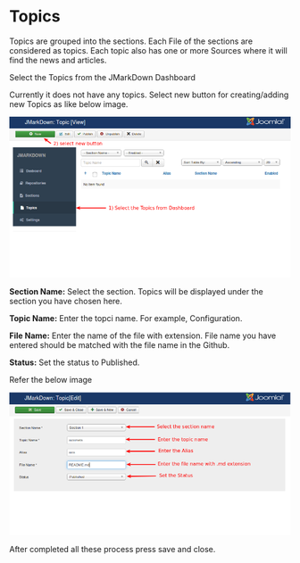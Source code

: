 # Topics

Topics are grouped into the sections. Each File of the sections are considered as topics. Each topic also has one or more Sources where it will find the news and articles.

Select the Topics from the JMarkDown Dashboard

Currently it does not have any topics. Select new button for creating/adding new Topics as like below image.

![](./assets/images/Topics.png)

**Section Name:** Select the section. Topics will be displayed under the section you have chosen here.

**Topic Name:** Enter the topci name. For example, Configuration.

**File Name:** Enter the name of the file with extension. File name you have entered should be matched with the file name in the Github.

**Status:** Set the status to Published.

Refer the below image

![](./assets/images/Topics1.png)


After completed all these process press save and close.


